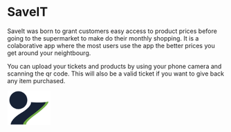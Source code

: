 

# SaveIT

SaveIt was born to grant customers easy access to product prices before going to the supermarket to make do their monthly shopping. It is a colaborative app where the most users use the app the better prices you get around your neightbourg.</br>

You can upload your tickets and products by using your phone camera and scanning the qr code. This will also be a valid ticket if you want to give back any item purchased.

<img src="https://github.com/Svillabrille/SaveIT-Web/blob/main/src/public/images/SAveIT%20Logo.png" width="100">
